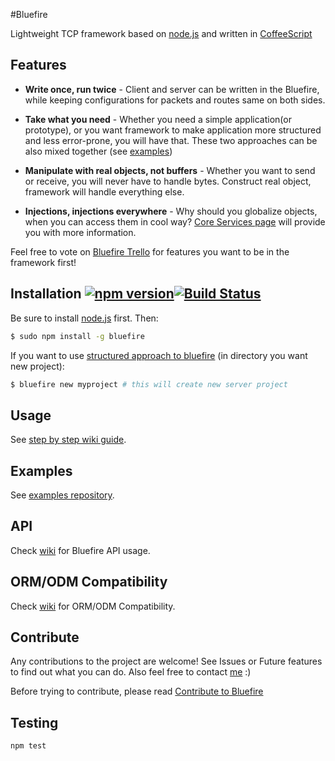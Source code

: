 #Bluefire

Lightweight TCP framework based on [node.js](http://nodejs.org/) and written in [CoffeeScript](http://coffeescript.org/)

## Features

- **Write once, run twice** - Client and server can be written in the Bluefire, while keeping configurations for packets and routes same on both sides.

- **Take what you need** - Whether you need a simple application(or prototype), or you want framework to make application more structured and less error-prone, you will have that. These two approaches can be also mixed together (see [examples](https://github.com/Gelidus/bluefire-examples))

- **Manipulate with real objects, not buffers** - Whether you want to send or receive, you will never have to handle bytes. Construct real object, framework will handle everything else.

- **Injections, injections everywhere** - Why should you globalize objects, when you can access them in cool way? [Core Services page](https://github.com/Gelidus/bluefire/wiki/Core-services) will provide you with more information.

Feel free to vote on [Bluefire Trello](https://trello.com/b/tltmSctv/bluefire) for features you want to be in the framework first!

## Installation [![npm version](https://badge.fury.io/js/bluefire.svg)](http://badge.fury.io/js/bluefire)[![Build Status](https://travis-ci.org/Gelidus/bluefire.svg?branch=master)](https://travis-ci.org/Gelidus/bluefire)

Be sure to install [node.js](http://nodejs.org/) first. Then:
```sh
$ sudo npm install -g bluefire
```

If you want to use [structured approach to bluefire](https://github.com/Gelidus/bluefire/wiki/Structured-approach) (in directory you want new project):
```sh
$ bluefire new myproject # this will create new server project
```

## Usage

See [step by step wiki guide](https://github.com/Gelidus/bluefire/wiki/Step--by-step-guide).

## Examples

See [examples repository](https://github.com/Gelidus/bluefire-examples).

## API

Check [wiki](https://github.com/Gelidus/bluefire/wiki) for Bluefire API usage.

## ORM/ODM Compatibility

Check [wiki](https://github.com/Gelidus/bluefire/wiki/ORM-ODM-Compatibility) for ORM/ODM Compatibility.

## Contribute

Any contributions to the project are welcome! See Issues or Future features to find out what you can do. Also feel free to contact [me](https://github.com/Gelidus) :)

Before trying to contribute, please read [Contribute to Bluefire](https://github.com/Gelidus/bluefire/wiki/Contribute-to-Bluefire)

## Testing
```bash
npm test
```
